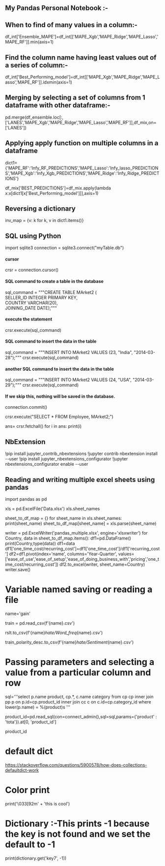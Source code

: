 ## My Pandas Personal Notebook :-

## When to find of many values in a column:-
df_int['Ensemble_MAPE']=df_int[['MAPE_Xgb','MAPE_Ridge','MAPE_Lasso','MAPE_RF']].min(axis=1)

## Find the column name having least values out of a series of column:-
df_int['Best_Performing_model']=df_int[['MAPE_Xgb','MAPE_Ridge','MAPE_Lasso','MAPE_RF']].idxmin(axis=1)

## Merging by selecting a set of columns from 1 dataframe with other dataframe:-
pd.merge(df_ensemble.loc[:,['LANES','MAPE_Xgb','MAPE_Ridge','MAPE_Lasso','MAPE_RF']],df_mix,on=['LANES'])


## Applying apply function on multiple columns in a dataframe
dict1={'MAPE_RF':'Infy_RF_PREDICTIONS','MAPE_Lasso':'Infy_lasso_PREDICTIONS','MAPE_Xgb':'Infy_Xgb_PREDICTIONS','MAPE_Ridge':'Infy_Ridge_PREDICTIONS'}

df_mix['BEST_PREDICTIONS']=df_mix.apply(lambda x:x[dict1[x['Best_Performing_model']]],axis=1)

## Reversing  a dictionary
inv_map = {v: k for k, v in dict1.items()}


## SQL using Python
import sqlite3 
connection = sqlite3.connect("myTable.db")

#### cursor  
crsr = connection.cursor() 
  
#### SQL command to create a table in the database 
sql_command = """CREATE TABLE MArket2 (  
SELLER_ID INTEGER PRIMARY KEY,  
COUNTRY VARCHAR(20),  
JOINING_DATE DATE);"""
  
  
#### execute the statement 
crsr.execute(sql_command) 
  
  
#### SQL command to insert the data in the table 
sql_command = """INSERT INTO MArket2 VALUES (23, "India", "2014-03-28");"""
crsr.execute(sql_command) 
  
#### another SQL command to insert the data in the table 
sql_command = """INSERT INTO MArket2 VALUES (24, "USA", "2014-03-29");"""
crsr.execute(sql_command) 

#### If we skip this, nothing will be saved in the database. 
connection.commit() 

crsr.execute("SELECT * FROM Employee, MArket2;")


ans= crsr.fetchall() 
for i in ans: 
    print(i) 


## NbExtension
!pip install jupyter_contrib_nbextensions
!jupyter contrib nbextension install --user
!pip install jupyter_nbextensions_configurator
!jupyter nbextensions_configurator enable --user



## Reading and writing multiple excel sheets using pandas
import pandas as pd

xls = pd.ExcelFile('Data.xlsx')
xls.sheet_names

sheet_to_df_map = {}
for sheet_name in xls.sheet_names:
    print(sheet_name)
    sheet_to_df_map[sheet_name] = xls.parse(sheet_name)

writer = pd.ExcelWriter('pandas_multiple.xlsx', engine='xlsxwriter')
for Country, data in sheet_to_df_map.items():
    df1=pd.DataFrame()
    print(Country,type(data))
    df1=data
    df1['one_time_cost/recurring_cost']=df1['one_time_cost']/df1['recurring_cost']
    df2=df1.pivot(index='name', columns='Year-Quarter', values=['ease_of_use','ease_of_setup','ease_of_doing_business_with','pricing','one_time_cost/recurring_cost'])
    df2.to_excel(writer, sheet_name=Country)
writer.save()


# Variable named saving or reading a file
name='gain'

train = pd.read_csv(f'{name}.csv')

rslt.to_csv(f'{name}_hate/Word_freq_{name}.csv')

train_polarity_desc.to_csv(f'{name}_hate/Sentiment_{name}.csv')


# Passing parameters and selecting a value from a particular column and row
sql='''select p.name product, cp.*, c.name category from cp cp
inner join pp p on p.id=cp.product_id
inner join cc c on c.id=cp.category_id
where lower(p.name) = %(product)s '''

product_id=pd.read_sql(con=connect_admin(),sql=sql,params={'product' : 'tota'}).at[0, 'product_id']

product_id

# default dict
https://stackoverflow.com/questions/5900578/how-does-collections-defaultdict-work


# Color print
print('\033[92m' + 'this is cool')

# Dictionary :-This prints -1 because the key is not found and we set the default to -1
print(dictionary.get('key7', -1))
